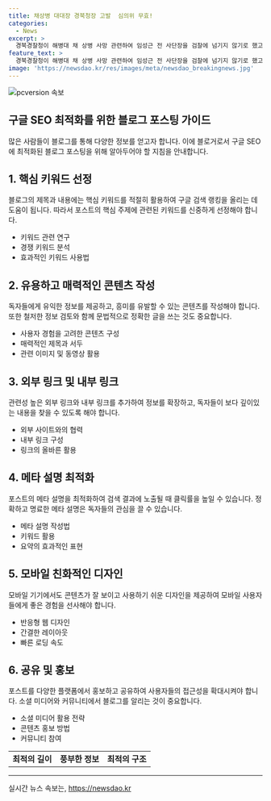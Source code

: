 ```yaml
---
title: 채상병 대대장 경북청장 고발  심의위 무효!
categories:
  - News
excerpt: >
  경북경찰청이 해병대 채 상병 사망 관련하여 임성근 전 사단장을 검찰에 넘기지 않기로 했고, 이에 경북경찰청장이 고위공직자범죄수사처에 고발되었습니다. 사건 관련하여 채 상병 소속 대대의 부대장인 이용민 중령의 변호인 측은 경북청장을 직권남용 혐의로 공수처에 고발했습니다. 경북청 관계자는 시·도 경찰청장이 필요하다고 판단하면 직권으로 수사심의위를 개최할 수 있다고 반박했습니다. MBC 뉴스는 24시간 제보를 기다립니다.
feature_text: >
  경북경찰청이 해병대 채 상병 사망 관련하여 임성근 전 사단장을 검찰에 넘기지 않기로 했고, 이에 경북경찰청장이 고위공직자범죄수사처에 고발되었습니다. 사건 관련하여 채 상병 소속 대대의 부대장인 이용민 중령의 변호인 측은 경북청장을 직권남용 혐의로 공수처에 고발했습니다. 경북청 관계자는 시·도 경찰청장이 필요하다고 판단하면 직권으로 수사심의위를 개최할 수 있다고 반박했습니다. MBC 뉴스는 24시간 제보를 기다립니다.
image: 'https://newsdao.kr/res/images/meta/newsdao_breakingnews.jpg'
---
```


<p><img src="https://newsdao.kr/res/images/meta/newsdao_breakingnews.jpg" alt="pcversion 속보" /></p>

<h2 data-ke-size="size26">구글 SEO 최적화를 위한 블로그 포스팅 가이드</h2>

<p data-ke-size="size16">많은 사람들이 블로그를 통해 다양한 정보를 얻고자 합니다. 이에 블로거로서 구글 SEO에 최적화된 블로그 포스팅을 위해 알아두어야 할 지침을 안내합니다.</p>

<h2>1. 핵심 키워드 선정</h2>

<p data-ke-size="size16">블로그의 제목과 내용에는 핵심 키워드를 적절히 활용하여 구글 검색 랭킹을 올리는 데 도움이 됩니다. 따라서 포스트의 핵심 주제에 관련된 키워드를 신중하게 선정해야 합니다.</p>

<ul>
    <li>키워드 관련 연구</li>
    <li>경쟁 키워드 분석</li>
    <li>효과적인 키워드 사용법</li>
</ul>

<h2>2. 유용하고 매력적인 콘텐츠 작성</h2>

<p data-ke-size="size16">독자들에게 유익한 정보를 제공하고, 흥미를 유발할 수 있는 콘텐츠를 작성해야 합니다. 또한 철저한 정보 검토와 함께 문법적으로 정확한 글을 쓰는 것도 중요합니다.</p>

<ul>
    <li>사용자 경험을 고려한 콘텐츠 구성</li>
    <li>매력적인 제목과 서두</li>
    <li>관련 이미지 및 동영상 활용</li>
</ul>

<h2>3. 외부 링크 및 내부 링크</h2>

<p data-ke-size="size16">관련성 높은 외부 링크와 내부 링크를 추가하여 정보를 확장하고, 독자들이 보다 깊이있는 내용을 찾을 수 있도록 해야 합니다.</p>

<ul>
    <li>외부 사이트와의 협력</li>
    <li>내부 링크 구성</li>
    <li>링크의 올바른 활용</li>
</ul>

<h2>4. 메타 설명 최적화</h2>

<p data-ke-size="size16">포스트의 메타 설명을 최적화하여 검색 결과에 노출될 때 클릭률을 높일 수 있습니다. 정확하고 명료한 메타 설명은 독자들의 관심을 끌 수 있습니다.</p>

<ul>
    <li>메타 설명 작성법</li>
    <li>키워드 활용</li>
    <li>요약의 효과적인 표현</li>
</ul>

<h2>5. 모바일 친화적인 디자인</h2>

<p data-ke-size="size16">모바일 기기에서도 콘텐츠가 잘 보이고 사용하기 쉬운 디자인을 제공하여 모바일 사용자들에게 좋은 경험을 선사해야 합니다.</p>

<ul>
    <li>반응형 웹 디자인</li>
    <li>간결한 레이아웃</li>
    <li>빠른 로딩 속도</li>
</ul>

<h2>6. 공유 및 홍보</h2>

<p data-ke-size="size16">포스트를 다양한 플랫폼에서 홍보하고 공유하여 사용자들의 접근성을 확대시켜야 합니다. 소셜 미디어와 커뮤니티에서 블로그를 알리는 것이 중요합니다.</p>

<ul>
    <li>소셜 미디어 활용 전략</li>
    <li>콘텐츠 홍보 방법</li>
    <li>커뮤니티 참여</li>
</ul>

<table>
    <tbody>
        <tr>
            <td style="text-align: center; height: 17px;"><b>최적의 길이</b></td>
            <td style="text-align: center; height: 17px;"><b>풍부한 정보</b></td>
            <td style="text-align: center; height: 17px;"><b>최적의 구조</b></td>
        </tr>
    </tbody>
</table>

<hr>
실시간 뉴스 속보는, <a href="https://newsdao.kr" rel="dofollow">https://newsdao.kr</a>


